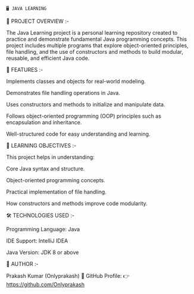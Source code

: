                                                                           🖥️ JAVA LEARNING 

📘 PROJECT OVERVIEW :-

The Java Learning project is a personal learning repository created to practice and demonstrate fundamental Java programming concepts.
This project includes multiple programs that explore object-oriented principles, file handling, and the use of constructors and methods to build modular, reusable, and efficient Java code.

🚀 FEATURES :-

Implements classes and objects for real-world modeling.

Demonstrates file handling operations in Java.

Uses constructors and methods to initialize and manipulate data.

Follows object-oriented programming (OOP) principles such as encapsulation and inheritance.

Well-structured code for easy understanding and learning.

🧠 LEARNING OBJECTIVES :-

This project helps in understanding:

Core Java syntax and structure.

Object-oriented programming concepts.

Practical implementation of file handling.

How constructors and methods improve code modularity.

🛠️ TECHNOLOGIES USED :-

Programming Language: Java

IDE Support: IntelliJ IDEA

Java Version: JDK 8 or above

👤 AUTHOR :-

Prakash Kumar (Onlyprakash)
📎 GitHub Profile:
👉 https://github.com/Onlyprakash
